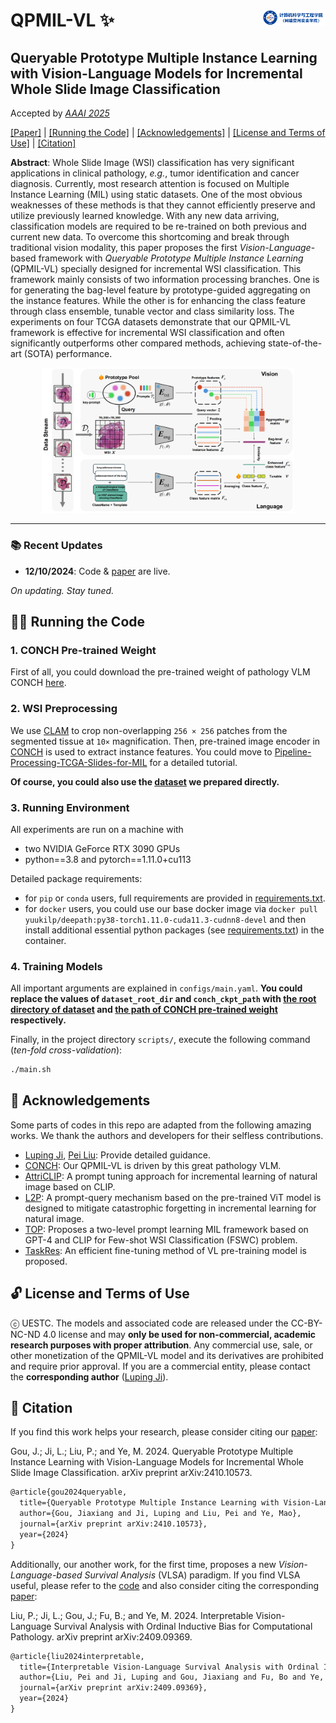 QPMIL-VL ✨ <a href="https://www.scse.uestc.edu.cn/"> <img width="20%" src="./docs/school.png" align="right" /> </a>
===========

## Queryable Prototype Multiple Instance Learning with Vision-Language Models for Incremental Whole Slide Image Classification

Accepted by *[AAAI 2025](https://aaai.org/conference/aaai/aaai-25/)*

[[Paper]](https://arxiv.org/abs/2410.10573) | [[Running the Code]](https://github.com/can-can-ya/QPMIL-VL?tab=readme-ov-file#-running-the-code) | [[Acknowledgements]](https://github.com/can-can-ya/QPMIL-VL?tab=readme-ov-file#-acknowledgements) | [[License and Terms of Use]](https://github.com/can-can-ya/QPMIL-VL?tab=readme-ov-file#-license-and-terms-of-use) | [[Citation]](https://github.com/can-can-ya/QPMIL-VL?tab=readme-ov-file#-citation)

**Abstract**: Whole Slide Image (WSI) classification has very significant applications in clinical pathology, *e.g.*, tumor identification and cancer diagnosis. Currently, most research attention is focused on Multiple Instance Learning (MIL) using static datasets. One of the most obvious weaknesses of these methods is that they cannot efficiently preserve and utilize previously learned knowledge. With any new data arriving, classification models are required to be re-trained on both previous and current new data. To overcome this shortcoming and break through traditional vision modality, this paper proposes the first *Vision-Language*-based framework with *Queryable Prototype Multiple Instance Learning* (QPMIL-VL) specially designed for incremental WSI classification. This framework mainly consists of two information processing branches. One is for generating the bag-level feature by prototype-guided aggregating on the instance features. While the other is for enhancing the class feature through class ensemble, tunable vector and class similarity loss. The experiments on four TCGA datasets demonstrate that our QPMIL-VL framework is effective for incremental WSI classification and often significantly outperforms other compared methods, achieving state-of-the-art (SOTA) performance.

<div align="center">
  <a href="https://arxiv.org/pdf/2410.10573">
    <img width="80%" height="auto" src="./docs/QPMIL-VL.png" />
  </a>
</div>

---

### 📚 Recent Updates

- **12/10/2024**: Code & [paper](https://arxiv.org/abs/2410.10573) are live.

*On updating. Stay tuned.*

## 👩‍💻 Running the Code

### 1. CONCH Pre-trained Weight

First of all, you could download the pre-trained weight of pathology VLM CONCH [here](https://huggingface.co/MahmoodLab/CONCH/tree/main).

### 2. WSI Preprocessing

We use [CLAM](https://github.com/mahmoodlab/CLAM) to crop non-overlapping `256 × 256` patches from the segmented tissue at `10×` magnification. Then, pre-trained image encoder in [CONCH](https://github.com/mahmoodlab/CONCH) is used to extract instance features. You could move to [Pipeline-Processing-TCGA-Slides-for-MIL](https://github.com/liupei101/Pipeline-Processing-TCGA-Slides-for-MIL) for a detailed tutorial.

**Of course, you could also use the [dataset](https://pan.baidu.com/s/15ZxpXI2zqVuBb7gsqv_DTA?pwd=gd30) we prepared directly.**

### 3. Running Environment

All experiments are run on a machine with

- two NVIDIA GeForce RTX 3090 GPUs
- python==3.8 and pytorch==1.11.0+cu113

Detailed package requirements:

- for `pip` or `conda` users, full requirements are provided in [requirements.txt](https://github.com/can-can-ya/QPMIL-VL/blob/main/requirements.txt).
- for `docker` users, you could use our base docker image via `docker pull yuukilp/deepath:py38-torch1.11.0-cuda11.3-cudnn8-devel` and then install additional essential python packages (see [requirements.txt](https://github.com/can-can-ya/QPMIL-VL/blob/main/requirements.txt)) in the container.

### 4. Training Models

All important arguments are explained in `configs/main.yaml`. **You could replace the values of `dataset_root_dir` and `conch_ckpt_path` with <u>the root directory of dataset</u> and <u>the path of CONCH pre-trained weight</u> respectively.**

Finally, in the project directory `scripts/`, execute the following command (*ten-fold cross-validation*):

```bash
./main.sh
```

## 🌈 Acknowledgements

Some parts of codes in this repo are adapted from the following amazing works. We thank the authors and developers for their selfless contributions. 

- [Luping Ji](https://faculty.uestc.edu.cn/jiluping/zh_CN/index.htm), [Pei Liu](https://liupei101.github.io): Provide detailed guidance.
- [CONCH](https://github.com/mahmoodlab/CONCH): Our QPMIL-VL is driven by this great pathology VLM.
- [AttriCLIP](https://github.com/vanity1129/AttriCLIP): A prompt tuning approach for incremental learning of natural image based on CLIP.
- [L2P](https://github.com/JH-LEE-KR/l2p-pytorch): A prompt-query mechanism based on the pre-trained ViT model is designed to mitigate catastrophic forgetting in incremental learning for natural image.
- [TOP](https://github.com/miccaiif/TOP): Proposes a two-level prompt learning MIL framework based on GPT-4 and CLIP for Few-shot WSI Classification (FSWC) problem.
- [TaskRes](https://github.com/geekyutao/TaskRes): An efficient fine-tuning method of VL pre-training model is proposed.

## 🔓 License and Terms of Use

ⓒ UESTC. The models and associated code are released under the CC-BY-NC-ND 4.0 license and may **only be used for non-commercial, academic research purposes with proper attribution**. Any commercial use, sale, or other monetization of the QPMIL-VL model and its derivatives are prohibited and require prior approval. If you are a commercial entity, please contact the **corresponding author** ([Luping Ji](https://faculty.uestc.edu.cn/jiluping/zh_CN/index.htm)).

## 📝 Citation

If you find this work helps your research, please consider citing our [paper](https://arxiv.org/abs/2410.10573):

Gou, J.; Ji, L.; Liu, P.; and Ye, M. 2024. Queryable Prototype Multiple Instance Learning with Vision-Language Models for Incremental Whole Slide Image Classification. arXiv preprint arXiv:2410.10573.

```txt
@article{gou2024queryable,
  title={Queryable Prototype Multiple Instance Learning with Vision-Language Models for Incremental Whole Slide Image Classification},
  author={Gou, Jiaxiang and Ji, Luping and Liu, Pei and Ye, Mao},
  journal={arXiv preprint arXiv:2410.10573},
  year={2024}
}
```

Additionally, our another work, for the first time, proposes a new *Vision-Language-based Survival Analysis* (VLSA) paradigm. If you find VLSA useful, please refer to the [code](https://github.com/liupei101/VLSA) and also consider citing the corresponding [paper](https://arxiv.org/abs/2409.09369):

Liu, P.; Ji, L.; Gou, J.; Fu, B.; and Ye, M. 2024. Interpretable Vision-Language Survival Analysis with Ordinal Inductive Bias for Computational Pathology. arXiv preprint arXiv:2409.09369.

```txt
@article{liu2024interpretable,
  title={Interpretable Vision-Language Survival Analysis with Ordinal Inductive Bias for Computational Pathology},
  author={Liu, Pei and Ji, Luping and Gou, Jiaxiang and Fu, Bo and Ye, Mao},
  journal={arXiv preprint arXiv:2409.09369},
  year={2024}
}
```